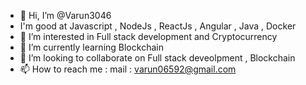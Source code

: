 - 👋 Hi, I’m @Varun3046
-  I'm good at Javascript , NodeJs , ReactJs , Angular , Java , Docker 
- 👀 I’m interested in Full stack development and Cryptocurrency
- 🌱 I’m currently learning Blockchain
- 💞️ I’m looking to collaborate on Full stack deveolpment , Blockchain
- 📫 How to reach me : mail : varun06592@gmail.com

<!---
Varun3046/Varun3046 is a ✨ special ✨ repository because its `README.md` (this file) appears on your GitHub profile.
You can click the Preview link to take a look at your changes.
--->
